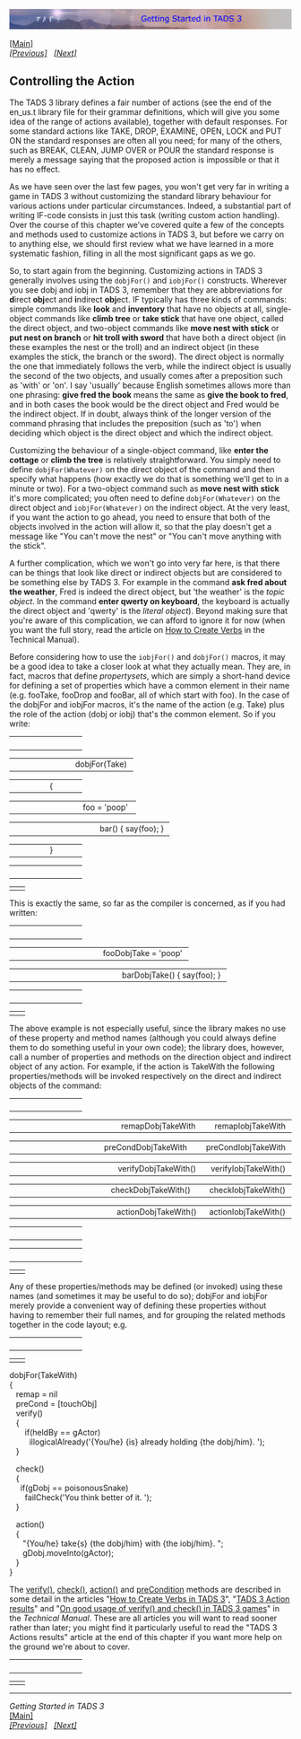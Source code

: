 <div class="topbar">

[<img src="topbar.jpg" data-border="0" />](index.html)

</div>

<div class="main">

[\[Main\]](index.html)  
*[\[Previous\]](rewardingtheeffort.htm)   [\[Next\]](verify.htm)*

## Controlling the Action

The TADS 3 library defines a fair number of actions (see the end of the
en_us.t library file for their grammar definitions, which will give you
some idea of the range of actions available), together with default
responses. For some standard actions like TAKE, DROP, EXAMINE, OPEN,
LOCK and PUT ON the standard responses are often all you need; for many
of the others, such as BREAK, CLEAN, JUMP OVER or POUR the standard
response is merely a message saying that the proposed action is
impossible or that it has no effect.

As we have seen over the last few pages, you won't get very far in
writing a game in TADS 3 without customizing the standard library
behaviour for various actions under particular circumstances. Indeed, a
substantial part of writing IF-code consists in just this task (writing
custom action handling). Over the course of this chapter we've covered
quite a few of the concepts and methods used to customize actions in
TADS 3, but before we carry on to anything else, we should first review
what we have learned in a more systematic fashion, filling in all the
most significant gaps as we go.

So, to start again from the beginning. Customizing actions in TADS 3
generally involves using the `dobjFor()` and `iobjFor()` constructs.
Wherever you see dobj and iobj in TADS 3, remember that they are
abbreviations for **d**irect **obj**ect and **i**ndirect **obj**ect. IF
typically has three kinds of commands: simple commands like **look** and
**inventory** that have no objects at all, single-object commands like
**climb tree** or **take stick** that have one object, called the direct
object, and two-object commands like **move nest with stick** or **put
nest on branch** or **hit troll with sword** that have both a direct
object (in these examples the nest or the troll) and an indirect object
(in these examples the stick, the branch or the sword). The direct
object is normally the one that immediately follows the verb, while the
indirect object is usually the second of the two objects, and usually
comes after a preposition such as 'with' or 'on'. I say 'usually'
because English sometimes allows more than one phrasing: **give fred the
book** means the same as **give the book to fred**, and in both cases
the book would be the direct object and Fred would be the indirect
object. If in doubt, always think of the longer version of the command
phrasing that includes the preposition (such as 'to') when deciding
which object is the direct object and which the indirect object.

Customizing the behaviour of a single-object command, like **enter the
cottage** or **climb the tree** is relatively straightforward. You
simply need to define `dobjFor(Whatever)` on the direct object of the
command and then specify what happens (how exactly we do that is
something we'll get to in a minute or two). For a two-object command
such as **move nest with stick** it's more complicated; you often need
to define `dobjFor(Whatever)` on the direct object and
`iobjFor(Whatever)` on the indirect object. At the very least, if you
want the action to go ahead, you need to ensure that both of the objects
involved in the action will allow it, so that the play doesn't get a
message like "You can't move the nest" or "You can't move anything with
the stick".

A further complication, which we won't go into very far here, is that
there can be things that look like direct or indirect objects but are
considered to be something else by TADS 3. For example in the command
**ask fred about the weather**, Fred is indeed the direct object, but
'the weather' is the *topic object*. In the command **enter qwerty on
keyboard**, the keyboard is actually the direct object and 'qwerty' is
the *literal object*). Beyond making sure that you're aware of this
complication, we can afford to ignore it for now (when you want the full
story, read the article on [How to Create Verbs](..\techman\t3verb.htm)
in the Technical Manual).

  
Before considering how to use the `iobjFor()` and `dobjFor()` macros, it
may be a good idea to take a closer look at what they actually mean.
They are, in fact, macros that define *propertysets*, which are simply a
short-hand device for defining a set of properties which have a common
element in their name (e.g. fooTake, fooDrop and fooBar, all of which
start with foo). In the case of the dobjFor and iobjFor macros, it's the
name of the action (e.g. Take) plus the role of the action (dobj or
iobj) that's the common element. So if you write:  

<table data-border="0" data-cellpadding="0" data-cellspacing="0">
<colgroup>
<col style="width: 50%" />
<col style="width: 50%" />
</colgroup>
<tbody>
<tr data-valign="TOP">
<td width="51"></td>
<td> <br />
</td>
</tr>
</tbody>
</table>

<table data-border="0" data-cellpadding="0" data-cellspacing="0">
<colgroup>
<col style="width: 50%" />
<col style="width: 50%" />
</colgroup>
<tbody>
<tr data-valign="TOP">
<td width="51"></td>
<td>dobjFor(Take) <br />
</td>
</tr>
</tbody>
</table>

<table data-border="0" data-cellpadding="0" data-cellspacing="0">
<colgroup>
<col style="width: 50%" />
<col style="width: 50%" />
</colgroup>
<tbody>
<tr data-valign="TOP">
<td width="51"></td>
<td>{ <br />
</td>
</tr>
</tbody>
</table>

<table data-border="0" data-cellpadding="0" data-cellspacing="0">
<colgroup>
<col style="width: 50%" />
<col style="width: 50%" />
</colgroup>
<tbody>
<tr data-valign="TOP">
<td width="51"></td>
<td>   foo = 'poop'  <br />
</td>
</tr>
</tbody>
</table>

<table data-border="0" data-cellpadding="0" data-cellspacing="0">
<colgroup>
<col style="width: 50%" />
<col style="width: 50%" />
</colgroup>
<tbody>
<tr data-valign="TOP">
<td width="51"></td>
<td>   bar() { say(foo); } <br />
</td>
</tr>
</tbody>
</table>

<table data-border="0" data-cellpadding="0" data-cellspacing="0">
<colgroup>
<col style="width: 50%" />
<col style="width: 50%" />
</colgroup>
<tbody>
<tr data-valign="TOP">
<td width="51"></td>
<td>} <br />
</td>
</tr>
</tbody>
</table>

<table data-border="0" data-cellpadding="0" data-cellspacing="0">
<colgroup>
<col style="width: 50%" />
<col style="width: 50%" />
</colgroup>
<tbody>
<tr data-valign="TOP">
<td width="51"></td>
<td> <br />
</td>
</tr>
</tbody>
</table>

|     |     |
|-----|-----|
|     |     |

This is exactly the same, so far as the compiler is concerned, as if you
had written:  

<table data-border="0" data-cellpadding="0" data-cellspacing="0">
<colgroup>
<col style="width: 50%" />
<col style="width: 50%" />
</colgroup>
<tbody>
<tr data-valign="TOP">
<td width="51"></td>
<td> <br />
</td>
</tr>
</tbody>
</table>

<table data-border="0" data-cellpadding="0" data-cellspacing="0">
<colgroup>
<col style="width: 50%" />
<col style="width: 50%" />
</colgroup>
<tbody>
<tr data-valign="TOP">
<td width="51"></td>
<td>fooDobjTake = 'poop' <br />
</td>
</tr>
</tbody>
</table>

<table data-border="0" data-cellpadding="0" data-cellspacing="0">
<colgroup>
<col style="width: 50%" />
<col style="width: 50%" />
</colgroup>
<tbody>
<tr data-valign="TOP">
<td width="51"></td>
<td>barDobjTake() { say(foo); } <br />
</td>
</tr>
</tbody>
</table>

<table data-border="0" data-cellpadding="0" data-cellspacing="0">
<colgroup>
<col style="width: 50%" />
<col style="width: 50%" />
</colgroup>
<tbody>
<tr data-valign="TOP">
<td width="51"></td>
<td> <br />
</td>
</tr>
</tbody>
</table>

|     |     |
|-----|-----|
|     |     |

The above example is not especially useful, since the library makes no
use of these property and method names (although you could always define
them to do something useful in your own code); the library does,
however, call a number of properties and methods on the direction object
and indirect object of any action. For example, if the action is
TakeWith the following properties/methods will be invoked respectively
on the direct and indirect objects of the command:  

<table data-border="0" data-cellpadding="0" data-cellspacing="0">
<colgroup>
<col style="width: 50%" />
<col style="width: 50%" />
</colgroup>
<tbody>
<tr data-valign="TOP">
<td width="51"></td>
<td> <br />
</td>
</tr>
</tbody>
</table>

<table data-border="0" data-cellpadding="0" data-cellspacing="0">
<colgroup>
<col style="width: 50%" />
<col style="width: 50%" />
</colgroup>
<tbody>
<tr data-valign="TOP">
<td width="51"></td>
<td>remapDobjTakeWith         remapIobjTakeWith <br />
</td>
</tr>
</tbody>
</table>

<table data-border="0" data-cellpadding="0" data-cellspacing="0">
<colgroup>
<col style="width: 50%" />
<col style="width: 50%" />
</colgroup>
<tbody>
<tr data-valign="TOP">
<td width="51"></td>
<td>preCondDobjTakeWith         preCondIobjTakeWith <br />
</td>
</tr>
</tbody>
</table>

<table data-border="0" data-cellpadding="0" data-cellspacing="0">
<colgroup>
<col style="width: 50%" />
<col style="width: 50%" />
</colgroup>
<tbody>
<tr data-valign="TOP">
<td width="51"></td>
<td>verifyDobjTakeWith()       verifyIobjTakeWith() <br />
</td>
</tr>
</tbody>
</table>

<table data-border="0" data-cellpadding="0" data-cellspacing="0">
<colgroup>
<col style="width: 50%" />
<col style="width: 50%" />
</colgroup>
<tbody>
<tr data-valign="TOP">
<td width="51"></td>
<td>checkDobjTakeWith()         checkIobjTakeWith() <br />
</td>
</tr>
</tbody>
</table>

<table data-border="0" data-cellpadding="0" data-cellspacing="0">
<colgroup>
<col style="width: 50%" />
<col style="width: 50%" />
</colgroup>
<tbody>
<tr data-valign="TOP">
<td width="51"></td>
<td>actionDobjTakeWith()      actionIobjTakeWith() <br />
</td>
</tr>
</tbody>
</table>

<table data-border="0" data-cellpadding="0" data-cellspacing="0">
<colgroup>
<col style="width: 50%" />
<col style="width: 50%" />
</colgroup>
<tbody>
<tr data-valign="TOP">
<td width="51"></td>
<td> <br />
</td>
</tr>
</tbody>
</table>

<table data-border="0" data-cellpadding="0" data-cellspacing="0">
<colgroup>
<col style="width: 50%" />
<col style="width: 50%" />
</colgroup>
<tbody>
<tr data-valign="TOP">
<td width="51"></td>
<td> <br />
</td>
</tr>
</tbody>
</table>

|     |     |
|-----|-----|
|     |     |

Any of these properties/methods may be defined (or invoked) using these
names (and sometimes it may be useful to do so); dobjFor and iobjFor
merely provide a convenient way of defining these properties without
having to remember their full names, and for grouping the related
methods together in the code layout; e.g.  

<table data-border="0" data-cellpadding="0" data-cellspacing="0">
<colgroup>
<col style="width: 50%" />
<col style="width: 50%" />
</colgroup>
<tbody>
<tr data-valign="TOP">
<td width="51"></td>
<td> <br />
</td>
</tr>
</tbody>
</table>

|     |     |
|-----|-----|
|     |     |

dobjFor(TakeWith)  
{  
   remap = nil  
   preCond = \[touchObj\]  
   verify()  
   {  
       if(heldBy == gActor)  
         illogicalAlready('{You/he} {is} already holding {the dobj/him}. ');  
   }  
  
   check()  
   {  
     if(gDobj == poisonousSnake)  
       failCheck('You think better of it. ');  
   }  
  
   action()  
   {    
      "{You/he} take{s} {the dobj/him} with {the iobj/him}. ";  
      gDobj.moveInto(gActor);  
   }  
}  
  
The [verify()](verify.htm), [check()](check.htm), [action()](action.htm)
and [preCondition](precond.htm) methods are described in some detail in
the articles
"<a href="../techman/t3verb.htm" target="_top">How to Create Verbs in
TADS 3</a>",
"<a href="../techman/t3res.htm" target="_top">TADS 3 Action results</a>"
and "<a href="../techman/t3verchk.htm" target="_top">On good usage of
verify() and check() in TADS 3 games</a>" in the *Technical Manual*.
These are all articles you will want to read sooner rather than later;
you might find it particularly useful to read the "TADS 3 Actions
results" article at the end of this chapter if you want more help on the
ground we're about to cover.  

<table data-border="0" data-cellpadding="0" data-cellspacing="0">
<colgroup>
<col style="width: 50%" />
<col style="width: 50%" />
</colgroup>
<tbody>
<tr data-valign="TOP">
<td width="51"></td>
<td> <br />
</td>
</tr>
</tbody>
</table>

|     |     |
|-----|-----|
|     |     |

  

------------------------------------------------------------------------

*Getting Started in TADS 3*  
[\[Main\]](index.html)  
*[\[Previous\]](rewardingtheeffort.htm)   [\[Next\]](verify.htm)*

</div>
